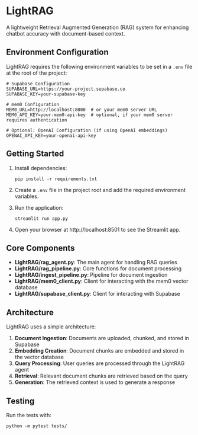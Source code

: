 
# LightRAG

A lightweight Retrieval Augmented Generation (RAG) system for enhancing chatbot accuracy with document-based context.

## Environment Configuration

LightRAG requires the following environment variables to be set in a `.env` file at the root of the project:

```
# Supabase Configuration
SUPABASE_URL=https://your-project.supabase.co
SUPABASE_KEY=your-supabase-key

# mem0 Configuration
MEM0_URL=http://localhost:8000  # or your mem0 server URL
MEM0_API_KEY=your-mem0-api-key  # optional, if your mem0 server requires authentication

# Optional: OpenAI Configuration (if using OpenAI embeddings)
OPENAI_API_KEY=your-openai-api-key
```

## Getting Started

1. Install dependencies:
   ```
   pip install -r requirements.txt
   ```

2. Create a `.env` file in the project root and add the required environment variables.

3. Run the application:
   ```
   streamlit run app.py
   ```

4. Open your browser at http://localhost:8501 to see the Streamlit app.

## Core Components

- **LightRAG/rag_agent.py**: The main agent for handling RAG queries
- **LightRAG/rag_pipeline.py**: Core functions for document processing
- **LightRAG/ingest_pipeline.py**: Pipeline for document ingestion
- **LightRAG/mem0_client.py**: Client for interacting with the mem0 vector database
- **LightRAG/supabase_client.py**: Client for interacting with Supabase

## Architecture

LightRAG uses a simple architecture:

1. **Document Ingestion**: Documents are uploaded, chunked, and stored in Supabase
2. **Embedding Creation**: Document chunks are embedded and stored in the vector database
3. **Query Processing**: User queries are processed through the LightRAG agent
4. **Retrieval**: Relevant document chunks are retrieved based on the query
5. **Generation**: The retrieved context is used to generate a response

## Testing

Run the tests with:

```
python -m pytest tests/
```
